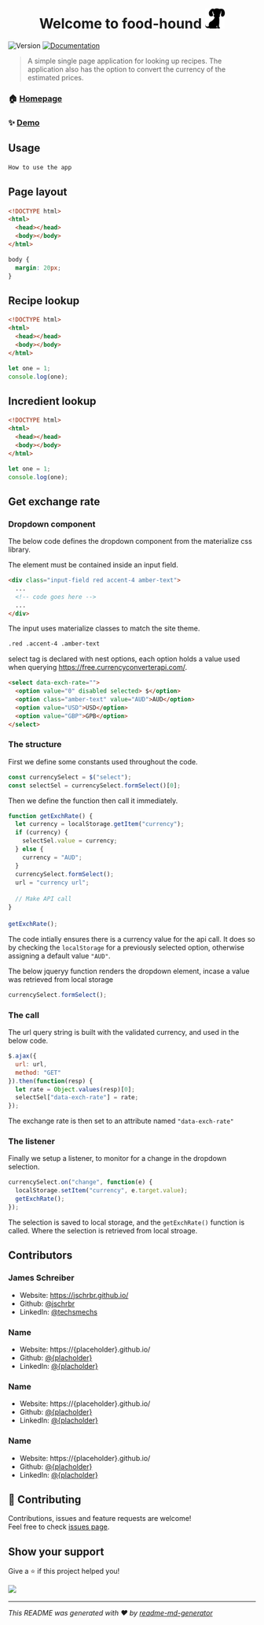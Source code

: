 <h1 align="center">Welcome to food-hound <img width="40px" src="./assets/images/material-hound.png">
</h1>
<p>
  <img alt="Version" src="https://img.shields.io/badge/version-01.00-blue.svg?cacheSeconds=2592000" />
  <a href="https://github.com/jschrbr/food-hound" target="_blank">
    <img alt="Documentation" src="https://img.shields.io/badge/documentation-yes-brightgreen.svg" />
  </a>
</p>

> A simple single page application for looking up recipes. The application also has the option to convert the currency of the estimated prices.

### 🏠 [Homepage](https://github.com/jschrbr/food-hound)

### ✨ [Demo](https://jschrbr.github.io/food-hound/)

## Usage

```sh
How to use the app
```

## Page layout

```html
<!DOCTYPE html>
<html>
  <head></head>
  <body></body>
</html>
```

```css
body {
  margin: 20px;
}
```

## Recipe lookup

```html
<!DOCTYPE html>
<html>
  <head></head>
  <body></body>
</html>
```

```js
let one = 1;
console.log(one);
```

## Incredient lookup

```html
<!DOCTYPE html>
<html>
  <head></head>
  <body></body>
</html>
```

```js
let one = 1;
console.log(one);
```

## Get exchange rate

### Dropdown component

The below code defines the dropdown component from the materialize css library.

The element must be contained inside an input field.

```html
<div class="input-field red accent-4 amber-text">
  ...
  <!-- code goes here -->
  ...
</div>
```

The input uses materialize classes to match the site theme.

```html
.red .accent-4 .amber-text
```

select tag is declared with nest options, each option holds a value used when querying https://free.currencyconverterapi.com/.

```html
<select data-exch-rate="">
  <option value="0" disabled selected> $</option>
  <option class="amber-text" value="AUD">AUD</option>
  <option value="USD">USD</option>
  <option value="GBP">GPB</option>
</select>
```

### The structure

First we define some constants used throughout the code.

```js
const currencySelect = $("select");
const selectSel = currencySelect.formSelect()[0];
```

Then we define the function then call it immediately.

```js
function getExchRate() {
  let currency = localStorage.getItem("currency");
  if (currency) {
    selectSel.value = currency;
  } else {
    currency = "AUD";
  }
  currencySelect.formSelect();
  url = "currency url";

  // Make API call
}

getExchRate();
```

The code intially ensures there is a currency value for the api call. It does so by checking the `localStorage` for a previously selected option, otherwise assigning a default value `"AUD"`.

The below jqueryy function renders the dropdown element, incase a value was retrieved from local storage

```js
currencySelect.formSelect();
```

### The call

The url query string is built with the validated currency, and used in the below code.

```js
$.ajax({
  url: url,
  method: "GET"
}).then(function(resp) {
  let rate = Object.values(resp)[0];
  selectSel["data-exch-rate"] = rate;
});
```

The exchange rate is then set to an attribute named `"data-exch-rate"`

### The listener

Finally we setup a listener, to monitor for a change in the dropdown selection.

```js
currencySelect.on("change", function(e) {
  localStorage.setItem("currency", e.target.value);
  getExchRate();
});
```

The selection is saved to local storage, and the `getExchRate()` function is called. Where the selection is retrieved from local stroage.

## Contributors

### James Schreiber

- Website: https://jschrbr.github.io/
- Github: [@jschrbr](https://github.com/jschrbr)
- LinkedIn: [@techsmechs](https://linkedin.com/in/techsmechs)

### Name

- Website: https://{placeholder}.github.io/
- Github: [@{placholder}](https://github.com/{placholder})
- LinkedIn: [@{placholder}](https://linkedin.com/in/{placholder})

### Name

- Website: https://{placeholder}.github.io/
- Github: [@{placholder}](https://github.com/{placholder})
- LinkedIn: [@{placholder}](https://linkedin.com/in/{placholder})

### Name

- Website: https://{placeholder}.github.io/
- Github: [@{placholder}](https://github.com/{placholder})
- LinkedIn: [@{placholder}](https://linkedin.com/in/{placholder})

## 🤝 Contributing

Contributions, issues and feature requests are welcome!<br />Feel free to check [issues page](https://github.com/jschrbr/food-hound/issues).

## Show your support

Give a ⭐️ if this project helped you!

<a href="https://www.patreon.com/techsmechs">
  <img src="https://c5.patreon.com/external/logo/become_a_patron_button@2x.png" width="160">
</a>

---

_This README was generated with ❤️ by [readme-md-generator](https://github.com/kefranabg/readme-md-generator)_
